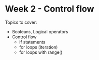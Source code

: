 # Week 2 - Control flow

Topics to cover:
- Booleans, Logical operators
- Control flow
    - if statements
    - for loops (iteration)
    - for loops with range()
